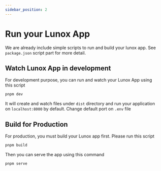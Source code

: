 ```yaml
---
sidebar_position: 2
---
```


# Run your Lunox App

We are already include simple scripts to run and build your lunox app. See `package.json` script part for more detail.
## Watch Lunox App in development
For development purpose, you can run and watch your Lunox App using this script
```bash
pnpm dev
```
It will create and watch files under `dist` directory and run your application on `localhost:8000` by default. Change default port on `.env` file
## Build for Production
For production, you must build your Lunox app first. Please run this script
```bash
pnpm build
```
Then you can serve the app using this command
```bash
pnpm serve
```